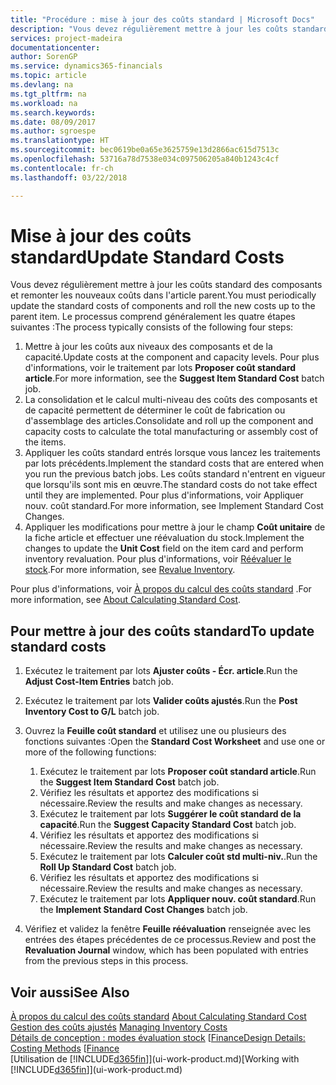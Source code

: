 ```yaml
---
title: "Procédure : mise à jour des coûts standard | Microsoft Docs"
description: "Vous devez régulièrement mettre à jour les coûts standard des composants et remonter les nouveaux coûts dans l'article parent."
services: project-madeira
documentationcenter: 
author: SorenGP
ms.service: dynamics365-financials
ms.topic: article
ms.devlang: na
ms.tgt_pltfrm: na
ms.workload: na
ms.search.keywords: 
ms.date: 08/09/2017
ms.author: sgroespe
ms.translationtype: HT
ms.sourcegitcommit: bec0619be0a65e3625759e13d2866ac615d7513c
ms.openlocfilehash: 53716a78d7538e034c097506205a840b1243c4cf
ms.contentlocale: fr-ch
ms.lasthandoff: 03/22/2018

---
```

# <a name="update-standard-costs"></a><span data-ttu-id="7d91f-103">Mise à jour des coûts standard</span><span class="sxs-lookup"><span data-stu-id="7d91f-103">Update Standard Costs</span></span>
<span data-ttu-id="7d91f-104">Vous devez régulièrement mettre à jour les coûts standard des composants et remonter les nouveaux coûts dans l'article parent.</span><span class="sxs-lookup"><span data-stu-id="7d91f-104">You must periodically update the standard costs of components and roll the new costs up to the parent item.</span></span> <span data-ttu-id="7d91f-105">Le processus comprend généralement les quatre étapes suivantes :</span><span class="sxs-lookup"><span data-stu-id="7d91f-105">The process typically consists of the following four steps:</span></span>  

1.  <span data-ttu-id="7d91f-106">Mettre à jour les coûts aux niveaux des composants et de la capacité.</span><span class="sxs-lookup"><span data-stu-id="7d91f-106">Update costs at the component and capacity levels.</span></span> <span data-ttu-id="7d91f-107">Pour plus d'informations, voir le traitement par lots **Proposer coût standard article**.</span><span class="sxs-lookup"><span data-stu-id="7d91f-107">For more information, see the **Suggest Item Standard Cost** batch job.</span></span>  
2.  <span data-ttu-id="7d91f-108">La consolidation et le calcul multi-niveau des coûts des composants et de capacité permettent de déterminer le coût de fabrication ou d'assemblage des articles.</span><span class="sxs-lookup"><span data-stu-id="7d91f-108">Consolidate and roll up the component and capacity costs to calculate the total manufacturing or assembly cost of the items.</span></span>  
3.  <span data-ttu-id="7d91f-109">Appliquer les coûts standard entrés lorsque vous lancez les traitements par lots précédents.</span><span class="sxs-lookup"><span data-stu-id="7d91f-109">Implement the standard costs that are entered when you run the previous batch jobs.</span></span> <span data-ttu-id="7d91f-110">Les coûts standard n'entrent en vigueur que lorsqu'ils sont mis en œuvre.</span><span class="sxs-lookup"><span data-stu-id="7d91f-110">The standard costs do not take effect until they are implemented.</span></span> <span data-ttu-id="7d91f-111">Pour plus d'informations, voir Appliquer nouv. coût standard.</span><span class="sxs-lookup"><span data-stu-id="7d91f-111">For more information, see Implement Standard Cost Changes.</span></span>  
4.  <span data-ttu-id="7d91f-112">Appliquer les modifications pour mettre à jour le champ **Coût unitaire** de la fiche article et effectuer une réévaluation du stock.</span><span class="sxs-lookup"><span data-stu-id="7d91f-112">Implement the changes to update the **Unit Cost** field on the item card and perform inventory revaluation.</span></span> <span data-ttu-id="7d91f-113">Pour plus d'informations, voir [Réévaluer le stock](inventory-how-revalue-inventory.md).</span><span class="sxs-lookup"><span data-stu-id="7d91f-113">For more information, see [Revalue Inventory](inventory-how-revalue-inventory.md).</span></span>  

<span data-ttu-id="7d91f-114">Pour plus d'informations, voir [À propos du calcul des coûts standard](finance-about-calculating-standard-cost.md) .</span><span class="sxs-lookup"><span data-stu-id="7d91f-114">For more information, see [About Calculating Standard Cost](finance-about-calculating-standard-cost.md).</span></span>  
## <a name="to-update-standard-costs"></a><span data-ttu-id="7d91f-115">Pour mettre à jour des coûts standard</span><span class="sxs-lookup"><span data-stu-id="7d91f-115">To update standard costs</span></span>  
1.  <span data-ttu-id="7d91f-116">Exécutez le traitement par lots **Ajuster coûts - Écr. article**.</span><span class="sxs-lookup"><span data-stu-id="7d91f-116">Run the **Adjust Cost-Item Entries** batch job.</span></span>  
2.  <span data-ttu-id="7d91f-117">Exécutez le traitement par lots **Valider coûts ajustés**.</span><span class="sxs-lookup"><span data-stu-id="7d91f-117">Run the **Post Inventory Cost to G/L** batch job.</span></span>  
3.  <span data-ttu-id="7d91f-118">Ouvrez la **Feuille coût standard** et utilisez une ou plusieurs des fonctions suivantes :</span><span class="sxs-lookup"><span data-stu-id="7d91f-118">Open the **Standard Cost Worksheet** and use one or more of the following functions:</span></span>  

    1.  <span data-ttu-id="7d91f-119">Exécutez le traitement par lots **Proposer coût standard article**.</span><span class="sxs-lookup"><span data-stu-id="7d91f-119">Run the **Suggest Item Standard Cost** batch job.</span></span>  
    2.  <span data-ttu-id="7d91f-120">Vérifiez les résultats et apportez des modifications si nécessaire.</span><span class="sxs-lookup"><span data-stu-id="7d91f-120">Review the results and make changes as necessary.</span></span>  
    3.  <span data-ttu-id="7d91f-121">Exécutez le traitement par lots **Suggérer le coût standard de la capacité**.</span><span class="sxs-lookup"><span data-stu-id="7d91f-121">Run the **Suggest Capacity Standard Cost** batch job.</span></span>  
    4.  <span data-ttu-id="7d91f-122">Vérifiez les résultats et apportez des modifications si nécessaire.</span><span class="sxs-lookup"><span data-stu-id="7d91f-122">Review the results and make changes as necessary.</span></span>
    5. <span data-ttu-id="7d91f-123">Exécutez le traitement par lots **Calculer coût std multi-niv.**.</span><span class="sxs-lookup"><span data-stu-id="7d91f-123">Run the **Roll Up Standard Cost** batch job.</span></span>
    6.  <span data-ttu-id="7d91f-124">Vérifiez les résultats et apportez des modifications si nécessaire.</span><span class="sxs-lookup"><span data-stu-id="7d91f-124">Review the results and make changes as necessary.</span></span>
    7.  <span data-ttu-id="7d91f-125">Exécutez le traitement par lots **Appliquer nouv. coût standard**.</span><span class="sxs-lookup"><span data-stu-id="7d91f-125">Run the **Implement Standard Cost Changes** batch job.</span></span>  
4.  <span data-ttu-id="7d91f-126">Vérifiez et validez la fenêtre **Feuille réévaluation** renseignée avec les entrées des étapes précédentes de ce processus.</span><span class="sxs-lookup"><span data-stu-id="7d91f-126">Review and post the **Revaluation Journal** window, which has been populated with entries from the previous steps in this process.</span></span>  

## <a name="see-also"></a><span data-ttu-id="7d91f-127">Voir aussi</span><span class="sxs-lookup"><span data-stu-id="7d91f-127">See Also</span></span>  
 <span data-ttu-id="7d91f-128">[À propos du calcul des coûts standard](finance-about-calculating-standard-cost.md) </span><span class="sxs-lookup"><span data-stu-id="7d91f-128">[About Calculating Standard Cost](finance-about-calculating-standard-cost.md) </span></span>  
 <span data-ttu-id="7d91f-129">[Gestion des coûts ajustés](finance-manage-inventory-costs.md) </span><span class="sxs-lookup"><span data-stu-id="7d91f-129">[Managing Inventory Costs](finance-manage-inventory-costs.md) </span></span>  
 <span data-ttu-id="7d91f-130">[Détails de conception : modes évaluation stock](design-details-costing-methods.md) [[Finance](finance.md)</span><span class="sxs-lookup"><span data-stu-id="7d91f-130">[Design Details: Costing Methods](design-details-costing-methods.md) [[Finance](finance.md)</span></span>  
 <span data-ttu-id="7d91f-131">[Utilisation de [!INCLUDE[d365fin](includes/d365fin_md.md)]](ui-work-product.md)</span><span class="sxs-lookup"><span data-stu-id="7d91f-131">[Working with [!INCLUDE[d365fin](includes/d365fin_md.md)]](ui-work-product.md)</span></span>  

